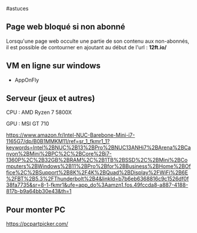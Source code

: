 #astuces

## Page web bloqué si non abonné

Lorsqu'une page web occulte une partie de son contenu aux non-abonnés, il est possible de contourner en ajoutant au début de l'url : **12ft.io/**


## VM en ligne sur windows

- AppOnFly


## Serveur (jeux et autres)

CPU : AMD Ryzen 7 5800X

GPU : MSI GT 710

https://www.amazon.fr/Intel-NUC-Barebone-Mini-i7-1165G7/dp/B0B1MMKM11/ref=sr_1_fkmr1_1?keywords=Intel%2BNUC%2B13%2BPro%2BNUC13ANHi7%2BArena%2BCanyon%2BMini%2BPC%2C%2BCore%2Bi7-1360P%2C%2B32GB%2BRAM%2C%2B1TB%2BSSD%2C%2BMini%2BComputers%2BWindows%2B11%2BPro%2Bfor%2BBusiness%2BHome%2BOffice%2C%2BSupport%2B8K%2F4K%2BQuad%2BDisplay%2FWiFi%2B6E%2FBT%2B5.3%2FThunderbolt%2B4&linkId=b7b6eb6368816c9c1526df0f38fa7735&sr=8-1-fkmr1&ufe=app_do%3Aamzn1.fos.49fccda8-a887-4188-817b-b9a64bb30e43&th=1

## Pour monter PC

https://pcpartpicker.com/


